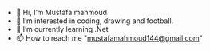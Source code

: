 - 👋 Hi, I’m  Mustafa mahmoud 
- 👀 I’m interested in coding, drawing and football.
- 🌱 I’m currently learning .Net
- 📫 How to reach me "mustafamahmoud144@gmail.com"

<!---
Mustafamahmoud144/Mustafamahmoud144 is a ✨ special ✨ repository because its `README.md` (this file) appears on your GitHub profile.
You can click the Preview link to take a look at your changes.
--->
